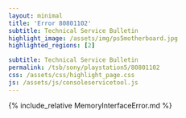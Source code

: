 ```yaml
---
layout: minimal
title: 'Error 80801102'
subtitle: Technical Service Bulletin
highlight_image: /assets/img/ps5motherboard.jpg
highlighted_regions: [2]

subtitle: Technical Service Bulletin
permalink: /tsb/sony/playstation5/80801102
css: /assets/css/highlight_page.css
js: /assets/js/consoleservicetool.js
---
```


{% include_relative MemoryInterfaceError.md %}